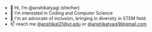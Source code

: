 - 👋 Hi, I’m @anshikatyagi (she/her)
- 👀 I’m interested in Coding and Computer Science
- 🌱 I'm an advocate of inclusion, bringing in diversity in STEM field.
- 📫  reach me @anshikat21@vt.edu or @anshikatyagi9@gmail.com

<!---
anshikatyagi/anshikatyagi is a ✨ special ✨ repository because its `README.md` (this file) appears on your GitHub profile.
You can click the Preview link to take a look at your changes.
--->
